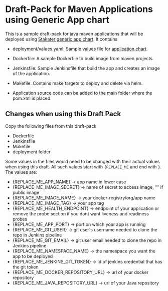 # Draft-Pack for Maven Applications using Generic App chart

This is a sample draft-pack for java maven applications that will be deployed using [Stakater generic app chart](https://github.com/stakater-charts/application). It contains

- deployment/values.yaml: Sample values file for [application chart](https://github.com/stakater-charts/application).

- Dockerfile: A sample Dockerfile to build image from maven projects.

- Jenkinsfile: Sample Jenkinsfile that build the app and creates an image of the application.

- Makefile: Contains make targets to deploy and delete via helm.

- Application source code can be added to the main folder where the pom.xml is placed.

## Changes when using this Draft Pack

Copy the following files from this draft-pack

- Dockerfile
- Jenkinsfile
- Makefile
- deployment folder

Some values in the files would need to be changed with their actual values when using this draft. All such values start with `{REPLACE_ME` and end with `}`. The values are:

- {REPLACE_ME_APP_NAME}  -> app name in lower case
- {REPLACE_ME_IMAGE_SECRET}  -> name of secret to access image, "" if public image
- {REPLACE_ME_IMAGE_NAME}  -> your docker-registry/org/app name
- {REPLACE_ME_IMAGE_TAG}  -> your app tag
- {REPLACE_ME_HEALTH_ENDPOINT}  -> endpoint of your application or remove the probe section if you dont want liveness and readiness probes
- {REPLACE_ME_APP_PORT} -> port on which your app is running
- {REPLACE_ME_GIT_USER}  -> git user's username needed to clone the repo in Jenkins pipeline
- {REPLACE_ME_GIT_EMAIL}  -> git user email needed to clone the repo in Jenkins pipeline
- {REPLACE_ME_NAMESPACE_NAME}  -> the namespace you want the app to be deployed
- {REPLACE_ME_JENKINS_GIT_TOKEN} -> id of jenkins credential that has the git token
- {REPLACE_ME_DOCKER_REPOSITORY_URL} -> url of your docker repository
- {REPLACE_ME_JAVA_REPOSITORY_URL} -> url of your Java repository